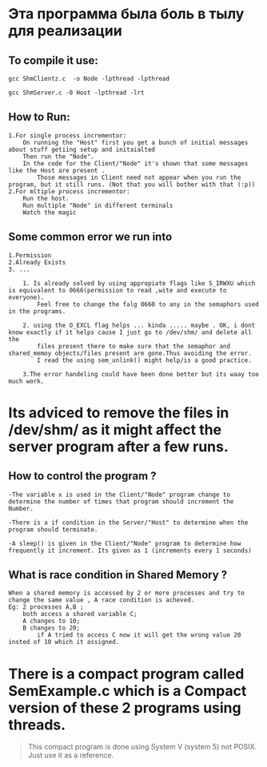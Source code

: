 # Эта программа была боль в тылу для реализации
## To compile it use:
    gcc ShmClientz.c  -o Node -lpthread -lpthread

    gcc ShmServer.c -0 Host -lpthread -lrt
## How to Run:

    1.For single process incrementor:
        On running the "Host" first you get a bunch of initial messages about stuff getiing setup and initaialted
        Then run the "Node". 
        In the code for the Client/"Node" it's shown that some messages like the Host are present .
            Those messages in Client need not appear when you run the program, but it still runs. (Not that you will bother with that (:p))
    2.For mltiple process incrementor:
        Run the host.
        Run multiple "Node" in different terminals
        Watch the magic


## Some common error we run into 
    1.Permission    
    2.Already Exists    
    3. ...  

        1. Is already solved by using appropiate flags like S_IRWXU which is equivalent to 0666(permission to read ,wite and execute to everyone).
            Feel free to change the falg 0660 to any in the semaphors used in the programs. 

        2. using the O_EXCL flag helps ... kinda ..... maybe . OK, i dont know exactly if it helps cause I just go to /dev/shm/ and delete all the 
            files present there to make sure that the semaphor and shared_memoy objects/files present are gone.Thus avoiding the error.
            I read the using sem_unlink() might help/is a good practice. 
        
        3.The error handeling could have been done better but its waay too much work.
# Its adviced to remove the files in /dev/shm/ as it might affect the server program after a few runs.
## How to control the program ?
    -The variable x is used in the Client/"Node" program change to determine the number of times that program should increment the Number.

    -There is a if condition in the Server/"Host" to determine when the program should terminate.

    -A sleep() is given in the Client/"Node" program to determine how frequently it increment. Its given as 1 (increments every 1 seconds)

## What is race condition in Shared Memory ?
    When a shared memory is accessed by 2 or more processes and try to change the same value , A race condition is acheved.
    Eg: 2 processes A,B ;
        both access a shared variable C;
        A changes to 10;
        B changes to 20;
            if A tried to access C now it will get the wrong value 20 insted of 10 which it assigned.

# There is a compact program called SemExample.c which is a Compact version of these 2 programs using threads.
>This compact program is done using System V (system 5) not POSIX. Just use it as a reference.